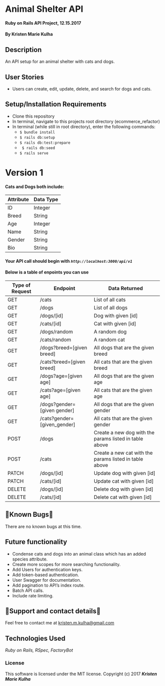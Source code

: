 # Animal Shelter API
#### Ruby on Rails API Project, 12.15.2017

#### By Kristen Marie Kulha

## Description

An API setup for an animal shelter with cats and dogs.

## User Stories

* Users can create, edit, update, delete, and search for dogs and cats.

## Setup/Installation Requirements
* Clone this repository
* In terminal, navigate to this projects root directory (ecommerce_refactor)
* In terminal (while still in root directory), enter the following commands:
  * ``` $ bundle install ```
  * ``` $ rails db:setup ```
  * ``` $ rails db:test:prepare ```
  * ``` $ rails db:seed```
  * ``` $ rails serve ```

# Version 1

#### Cats and Dogs both include:

|  Attribute  | Data Type |
| ------------- | ------------- |
| ID  | Integer  |
| Breed  | String  |
| Age  | Integer  |
| Name  | String  |
| Gender  | String  |
| Bio  | String  |

#### Your API call should begin with _```http://localhost:3000/api/v1```_

#### Below is a table of enpoints you can use

|  Type of Request  | Endpoint | Data Returned |
| ------------- | ------------- | ------------- |
| GET  | /cats  | List of all cats |
| GET  | /dogs  | List of all dogs |
| GET  | /dogs/[id] | Dog with given [id] |
| GET  | /cats/[id] | Cat with given [id] |
| GET | /dogs/random | A random dog |
| GET  | /cats/random | A random cat |
| GET | /dogs?breed=[given breed] | All dogs that are the given breed |
| GET | /cats?breed=[given breed] | All cats that are the given breed |
| GET | /dogs?age=[given age] | All dogs that are the given age |
| GET | /cats?age=[given age] | All cats that are the given age |
| GET | /dogs?gender=[given gender] | All dogs that are the given gender |
| GET | /cats?gender=[given_gender] | All cats that are the given gender |
| POST | /dogs | Create a new dog with the params listed in table above |
| POST | /cats | Create a new cat with the params listed in table above |
| PATCH | /dogs/[id] | Update dog with given [id] |
| PATCH | /cats/[id] | Update cat with given [id] |
| DELETE | /dogs/[id] | Delete dog with given [id] |
| DELETE | /cats/[id] | Delete cat with given [id]

## 🐛Known Bugs🐛

There are no known bugs at this time.

## Future functionality

* Condense cats and dogs into an animal class which has an added species attribute.
* Create more scopes for more searching functionality.
* Add Users for authentication keys.
* Add token-based authentication.
* User Swagger for documentation.
* Add pagination to API’s index route.
* Batch API calls.
* Include rate limiting.


## 📧Support and contact details📧

Feel free to contact me at kristen.m.kulha@gmail.com

## Technologies Used

_Ruby on Rails, RSpec, FactoryBot_

### License

This software is licensed under the MIT license.
Copyright (c) 2017 **_Kristen Marie Kulha_**
